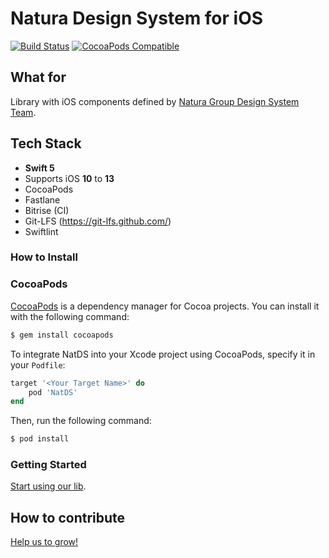 # Natura Design System for iOS

[![Build Status](https://travis-ci.org/natura-cosmeticos/natds-ios.svg)](https://travis-ci.org/natura-cosmeticos/natds-ios)
[![CocoaPods Compatible](https://img.shields.io/cocoapods/v/NatDS.svg)](https://img.shields.io/cocoapods/v/NatDS.svg)


## What for

Library with iOS components defined by [Natura Group Design System Team](https://zeroheight.com/08f80f4e1/p/335165-natds--natura-design-system).


## Tech Stack

- __Swift 5__
- Supports iOS __10__ to __13__
- CocoaPods
- Fastlane
- Bitrise (CI)
- Git-LFS (https://git-lfs.github.com/)
- Swiftlint

### How to Install

### CocoaPods

[CocoaPods](http://cocoapods.org) is a dependency manager for Cocoa projects. You can install it with the following command:

```bash
$ gem install cocoapods
```

To integrate NatDS into your Xcode project using CocoaPods, specify it in your `Podfile`:

```ruby
target '<Your Target Name>' do
    pod 'NatDS'
end
```

Then, run the following command:

```bash
$ pod install
```

### Getting Started

[Start using our lib](docs/getting-started.md).

## How to contribute

[Help us to grow!](docs/how-to-contribute.md)
